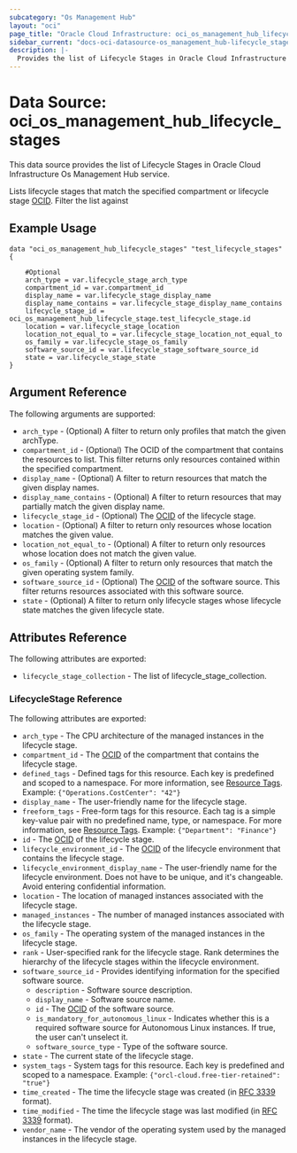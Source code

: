 ```yaml
---
subcategory: "Os Management Hub"
layout: "oci"
page_title: "Oracle Cloud Infrastructure: oci_os_management_hub_lifecycle_stages"
sidebar_current: "docs-oci-datasource-os_management_hub-lifecycle_stages"
description: |-
  Provides the list of Lifecycle Stages in Oracle Cloud Infrastructure Os Management Hub service
---
```


# Data Source: oci_os_management_hub_lifecycle_stages
This data source provides the list of Lifecycle Stages in Oracle Cloud Infrastructure Os Management Hub service.

Lists lifecycle stages that match the specified compartment or lifecycle stage [OCID](https://docs.cloud.oracle.com/iaas/Content/General/Concepts/identifiers.htm). Filter the list against


## Example Usage

```hcl
data "oci_os_management_hub_lifecycle_stages" "test_lifecycle_stages" {

	#Optional
	arch_type = var.lifecycle_stage_arch_type
	compartment_id = var.compartment_id
	display_name = var.lifecycle_stage_display_name
	display_name_contains = var.lifecycle_stage_display_name_contains
	lifecycle_stage_id = oci_os_management_hub_lifecycle_stage.test_lifecycle_stage.id
	location = var.lifecycle_stage_location
	location_not_equal_to = var.lifecycle_stage_location_not_equal_to
	os_family = var.lifecycle_stage_os_family
	software_source_id = var.lifecycle_stage_software_source_id
	state = var.lifecycle_stage_state
}
```

## Argument Reference

The following arguments are supported:

* `arch_type` - (Optional) A filter to return only profiles that match the given archType.
* `compartment_id` - (Optional) The OCID of the compartment that contains the resources to list. This filter returns only resources contained within the specified compartment.
* `display_name` - (Optional) A filter to return resources that match the given display names.
* `display_name_contains` - (Optional) A filter to return resources that may partially match the given display name.
* `lifecycle_stage_id` - (Optional) The [OCID](https://docs.cloud.oracle.com/iaas/Content/General/Concepts/identifiers.htm) of the lifecycle stage.
* `location` - (Optional) A filter to return only resources whose location matches the given value.
* `location_not_equal_to` - (Optional) A filter to return only resources whose location does not match the given value.
* `os_family` - (Optional) A filter to return only resources that match the given operating system family.
* `software_source_id` - (Optional) The [OCID](https://docs.cloud.oracle.com/iaas/Content/General/Concepts/identifiers.htm) of the software source. This filter returns resources associated with this software source.
* `state` - (Optional) A filter to return only lifecycle stages whose lifecycle state matches the given lifecycle state.


## Attributes Reference

The following attributes are exported:

* `lifecycle_stage_collection` - The list of lifecycle_stage_collection.

### LifecycleStage Reference

The following attributes are exported:

* `arch_type` - The CPU architecture of the managed instances in the lifecycle stage.
* `compartment_id` - The [OCID](https://docs.cloud.oracle.com/iaas/Content/General/Concepts/identifiers.htm) of the compartment that contains the lifecycle stage.
* `defined_tags` - Defined tags for this resource. Each key is predefined and scoped to a namespace. For more information, see [Resource Tags](https://docs.cloud.oracle.com/iaas/Content/General/Concepts/resourcetags.htm). Example: `{"Operations.CostCenter": "42"}` 
* `display_name` - The user-friendly name for the lifecycle stage.
* `freeform_tags` - Free-form tags for this resource. Each tag is a simple key-value pair with no predefined name, type, or namespace. For more information, see [Resource Tags](https://docs.cloud.oracle.com/iaas/Content/General/Concepts/resourcetags.htm). Example: `{"Department": "Finance"}` 
* `id` - The [OCID](https://docs.cloud.oracle.com/iaas/Content/General/Concepts/identifiers.htm) of the lifecycle stage.
* `lifecycle_environment_id` - The [OCID](https://docs.cloud.oracle.com/iaas/Content/General/Concepts/identifiers.htm) of the lifecycle environment that contains the lifecycle stage.
* `lifecycle_environment_display_name` - The user-friendly name for the lifecycle environment. Does not have to be unique, and it's changeable. Avoid entering confidential information.
* `location` - The location of managed instances associated with the lifecycle stage.
* `managed_instances` - The number of managed instances associated with the lifecycle stage.
* `os_family` - The operating system of the managed instances in the lifecycle stage.
* `rank` - User-specified rank for the lifecycle stage. Rank determines the hierarchy of the lifecycle stages within the lifecycle environment. 
* `software_source_id` - Provides identifying information for the specified software source.
	* `description` - Software source description.
	* `display_name` - Software source name.
	* `id` - The [OCID](https://docs.cloud.oracle.com/iaas/Content/General/Concepts/identifiers.htm) of the software source.
	* `is_mandatory_for_autonomous_linux` - Indicates whether this is a required software source for Autonomous Linux instances. If true, the user can't unselect it.
	* `software_source_type` - Type of the software source.
* `state` - The current state of the lifecycle stage.
* `system_tags` - System tags for this resource. Each key is predefined and scoped to a namespace. Example: `{"orcl-cloud.free-tier-retained": "true"}` 
* `time_created` - The time the lifecycle stage was created (in [RFC 3339](https://tools.ietf.org/rfc/rfc3339) format).
* `time_modified` - The time the lifecycle stage was last modified (in [RFC 3339](https://tools.ietf.org/rfc/rfc3339) format).
* `vendor_name` - The vendor of the operating system used by the managed instances in the lifecycle stage.

